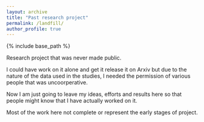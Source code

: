 ```yaml
---
layout: archive
title: "Past research project"
permalink: /landfill/
author_profile: true
---
```


{% include base_path %}

Research project that was never made public. 

I could have work on it alone and get it release it on Arxiv but due to the nature of the data used in the studies, I needed the permission of various people that was uncoorperative. 

Now I am just going to leave my ideas, efforts and results here so that people might know that I have actually worked on it.

Most of the work here not complete or represent the early stages of project.
